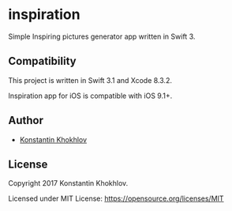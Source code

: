 # inspiration
Simple Inspiring pictures generator app written in Swift 3.

## Compatibility

This project is written in Swift 3.1 and Xcode 8.3.2.

Inspiration app for iOS is compatible with iOS 9.1+.

## Author

* [Konstantin Khokhlov](https://ru.linkedin.com/in/const)

## License

Copyright 2017 Konstantin Khokhlov.

Licensed under MIT License: https://opensource.org/licenses/MIT
